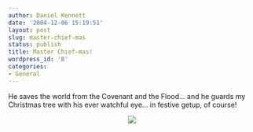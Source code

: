 ```yaml
---
author: Daniel Kennett
date: '2004-12-06 15:19:51'
layout: post
slug: master-chief-mas
status: publish
title: Master Chief-mas!
wordpress_id: '8'
categories:
- General
---
```


He saves the world from the Covenant and the Flood... and he guards my Christmas tree with his ever watchful eye... in festive getup, of course!<p><center><img border="0" src="http://ikennd.ac/pictures/mcxmas.jpg"/></center></p>